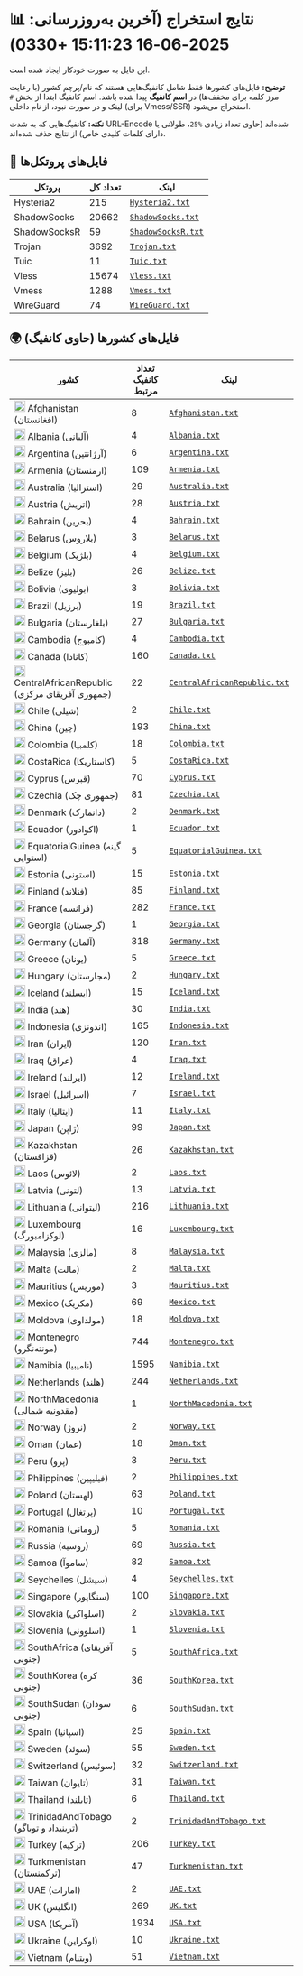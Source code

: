 # 📊 نتایج استخراج (آخرین به‌روزرسانی: 2025-06-16 15:11:23 +0330)

این فایل به صورت خودکار ایجاد شده است.

**توضیح:** فایل‌های کشورها فقط شامل کانفیگ‌هایی هستند که نام/پرچم کشور (با رعایت مرز کلمه برای مخفف‌ها) در **اسم کانفیگ** پیدا شده باشد. اسم کانفیگ ابتدا از بخش `#` لینک و در صورت نبود، از نام داخلی (برای Vmess/SSR) استخراج می‌شود.

**نکته:** کانفیگ‌هایی که به شدت URL-Encode شده‌اند (حاوی تعداد زیادی `%25`، طولانی یا دارای کلمات کلیدی خاص) از نتایج حذف شده‌اند.

## 📁 فایل‌های پروتکل‌ها

| پروتکل | تعداد کل | لینک |
|---|---|---|
| Hysteria2 | 215 | [`Hysteria2.txt`](https://raw.githubusercontent.com/miladtahanian/V2RayScrapeByCountry/refs/heads/main/output_configs/Hysteria2.txt) |
| ShadowSocks | 20662 | [`ShadowSocks.txt`](https://raw.githubusercontent.com/miladtahanian/V2RayScrapeByCountry/refs/heads/main/output_configs/ShadowSocks.txt) |
| ShadowSocksR | 59 | [`ShadowSocksR.txt`](https://raw.githubusercontent.com/miladtahanian/V2RayScrapeByCountry/refs/heads/main/output_configs/ShadowSocksR.txt) |
| Trojan | 3692 | [`Trojan.txt`](https://raw.githubusercontent.com/miladtahanian/V2RayScrapeByCountry/refs/heads/main/output_configs/Trojan.txt) |
| Tuic | 11 | [`Tuic.txt`](https://raw.githubusercontent.com/miladtahanian/V2RayScrapeByCountry/refs/heads/main/output_configs/Tuic.txt) |
| Vless | 15674 | [`Vless.txt`](https://raw.githubusercontent.com/miladtahanian/V2RayScrapeByCountry/refs/heads/main/output_configs/Vless.txt) |
| Vmess | 1288 | [`Vmess.txt`](https://raw.githubusercontent.com/miladtahanian/V2RayScrapeByCountry/refs/heads/main/output_configs/Vmess.txt) |
| WireGuard | 74 | [`WireGuard.txt`](https://raw.githubusercontent.com/miladtahanian/V2RayScrapeByCountry/refs/heads/main/output_configs/WireGuard.txt) |

## 🌍 فایل‌های کشورها (حاوی کانفیگ)

| کشور | تعداد کانفیگ مرتبط | لینک |
|---|---|---|
| <img src="https://flagcdn.com/w20/af.png" width="20" alt="Afghanistan flag"> Afghanistan (افغانستان) | 8 | [`Afghanistan.txt`](https://raw.githubusercontent.com/miladtahanian/V2RayScrapeByCountry/refs/heads/main/output_configs/Afghanistan.txt) |
| <img src="https://flagcdn.com/w20/al.png" width="20" alt="Albania flag"> Albania (آلبانی) | 4 | [`Albania.txt`](https://raw.githubusercontent.com/miladtahanian/V2RayScrapeByCountry/refs/heads/main/output_configs/Albania.txt) |
| <img src="https://flagcdn.com/w20/ar.png" width="20" alt="Argentina flag"> Argentina (آرژانتین) | 6 | [`Argentina.txt`](https://raw.githubusercontent.com/miladtahanian/V2RayScrapeByCountry/refs/heads/main/output_configs/Argentina.txt) |
| <img src="https://flagcdn.com/w20/am.png" width="20" alt="Armenia flag"> Armenia (ارمنستان) | 109 | [`Armenia.txt`](https://raw.githubusercontent.com/miladtahanian/V2RayScrapeByCountry/refs/heads/main/output_configs/Armenia.txt) |
| <img src="https://flagcdn.com/w20/au.png" width="20" alt="Australia flag"> Australia (استرالیا) | 29 | [`Australia.txt`](https://raw.githubusercontent.com/miladtahanian/V2RayScrapeByCountry/refs/heads/main/output_configs/Australia.txt) |
| <img src="https://flagcdn.com/w20/at.png" width="20" alt="Austria flag"> Austria (اتریش) | 28 | [`Austria.txt`](https://raw.githubusercontent.com/miladtahanian/V2RayScrapeByCountry/refs/heads/main/output_configs/Austria.txt) |
| <img src="https://flagcdn.com/w20/bh.png" width="20" alt="Bahrain flag"> Bahrain (بحرین) | 4 | [`Bahrain.txt`](https://raw.githubusercontent.com/miladtahanian/V2RayScrapeByCountry/refs/heads/main/output_configs/Bahrain.txt) |
| <img src="https://flagcdn.com/w20/by.png" width="20" alt="Belarus flag"> Belarus (بلاروس) | 3 | [`Belarus.txt`](https://raw.githubusercontent.com/miladtahanian/V2RayScrapeByCountry/refs/heads/main/output_configs/Belarus.txt) |
| <img src="https://flagcdn.com/w20/be.png" width="20" alt="Belgium flag"> Belgium (بلژیک) | 4 | [`Belgium.txt`](https://raw.githubusercontent.com/miladtahanian/V2RayScrapeByCountry/refs/heads/main/output_configs/Belgium.txt) |
| <img src="https://flagcdn.com/w20/bz.png" width="20" alt="Belize flag"> Belize (بلیز) | 26 | [`Belize.txt`](https://raw.githubusercontent.com/miladtahanian/V2RayScrapeByCountry/refs/heads/main/output_configs/Belize.txt) |
| <img src="https://flagcdn.com/w20/bo.png" width="20" alt="Bolivia flag"> Bolivia (بولیوی) | 3 | [`Bolivia.txt`](https://raw.githubusercontent.com/miladtahanian/V2RayScrapeByCountry/refs/heads/main/output_configs/Bolivia.txt) |
| <img src="https://flagcdn.com/w20/br.png" width="20" alt="Brazil flag"> Brazil (برزیل) | 19 | [`Brazil.txt`](https://raw.githubusercontent.com/miladtahanian/V2RayScrapeByCountry/refs/heads/main/output_configs/Brazil.txt) |
| <img src="https://flagcdn.com/w20/bg.png" width="20" alt="Bulgaria flag"> Bulgaria (بلغارستان) | 27 | [`Bulgaria.txt`](https://raw.githubusercontent.com/miladtahanian/V2RayScrapeByCountry/refs/heads/main/output_configs/Bulgaria.txt) |
| <img src="https://flagcdn.com/w20/kh.png" width="20" alt="Cambodia flag"> Cambodia (کامبوج) | 4 | [`Cambodia.txt`](https://raw.githubusercontent.com/miladtahanian/V2RayScrapeByCountry/refs/heads/main/output_configs/Cambodia.txt) |
| <img src="https://flagcdn.com/w20/ca.png" width="20" alt="Canada flag"> Canada (کانادا) | 160 | [`Canada.txt`](https://raw.githubusercontent.com/miladtahanian/V2RayScrapeByCountry/refs/heads/main/output_configs/Canada.txt) |
| <img src="https://flagcdn.com/w20/cf.png" width="20" alt="CentralAfricanRepublic flag"> CentralAfricanRepublic (جمهوری آفریقای مرکزی) | 22 | [`CentralAfricanRepublic.txt`](https://raw.githubusercontent.com/miladtahanian/V2RayScrapeByCountry/refs/heads/main/output_configs/CentralAfricanRepublic.txt) |
| <img src="https://flagcdn.com/w20/cl.png" width="20" alt="Chile flag"> Chile (شیلی) | 2 | [`Chile.txt`](https://raw.githubusercontent.com/miladtahanian/V2RayScrapeByCountry/refs/heads/main/output_configs/Chile.txt) |
| <img src="https://flagcdn.com/w20/cn.png" width="20" alt="China flag"> China (چین) | 193 | [`China.txt`](https://raw.githubusercontent.com/miladtahanian/V2RayScrapeByCountry/refs/heads/main/output_configs/China.txt) |
| <img src="https://flagcdn.com/w20/co.png" width="20" alt="Colombia flag"> Colombia (کلمبیا) | 18 | [`Colombia.txt`](https://raw.githubusercontent.com/miladtahanian/V2RayScrapeByCountry/refs/heads/main/output_configs/Colombia.txt) |
| <img src="https://flagcdn.com/w20/cr.png" width="20" alt="CostaRica flag"> CostaRica (کاستاریکا) | 5 | [`CostaRica.txt`](https://raw.githubusercontent.com/miladtahanian/V2RayScrapeByCountry/refs/heads/main/output_configs/CostaRica.txt) |
| <img src="https://flagcdn.com/w20/cy.png" width="20" alt="Cyprus flag"> Cyprus (قبرس) | 70 | [`Cyprus.txt`](https://raw.githubusercontent.com/miladtahanian/V2RayScrapeByCountry/refs/heads/main/output_configs/Cyprus.txt) |
| <img src="https://flagcdn.com/w20/cz.png" width="20" alt="Czechia flag"> Czechia (جمهوری چک) | 81 | [`Czechia.txt`](https://raw.githubusercontent.com/miladtahanian/V2RayScrapeByCountry/refs/heads/main/output_configs/Czechia.txt) |
| <img src="https://flagcdn.com/w20/dk.png" width="20" alt="Denmark flag"> Denmark (دانمارک) | 2 | [`Denmark.txt`](https://raw.githubusercontent.com/miladtahanian/V2RayScrapeByCountry/refs/heads/main/output_configs/Denmark.txt) |
| <img src="https://flagcdn.com/w20/ec.png" width="20" alt="Ecuador flag"> Ecuador (اکوادور) | 1 | [`Ecuador.txt`](https://raw.githubusercontent.com/miladtahanian/V2RayScrapeByCountry/refs/heads/main/output_configs/Ecuador.txt) |
| <img src="https://flagcdn.com/w20/gq.png" width="20" alt="EquatorialGuinea flag"> EquatorialGuinea (گینه استوایی) | 5 | [`EquatorialGuinea.txt`](https://raw.githubusercontent.com/miladtahanian/V2RayScrapeByCountry/refs/heads/main/output_configs/EquatorialGuinea.txt) |
| <img src="https://flagcdn.com/w20/ee.png" width="20" alt="Estonia flag"> Estonia (استونی) | 15 | [`Estonia.txt`](https://raw.githubusercontent.com/miladtahanian/V2RayScrapeByCountry/refs/heads/main/output_configs/Estonia.txt) |
| <img src="https://flagcdn.com/w20/fi.png" width="20" alt="Finland flag"> Finland (فنلاند) | 85 | [`Finland.txt`](https://raw.githubusercontent.com/miladtahanian/V2RayScrapeByCountry/refs/heads/main/output_configs/Finland.txt) |
| <img src="https://flagcdn.com/w20/fr.png" width="20" alt="France flag"> France (فرانسه) | 282 | [`France.txt`](https://raw.githubusercontent.com/miladtahanian/V2RayScrapeByCountry/refs/heads/main/output_configs/France.txt) |
| <img src="https://flagcdn.com/w20/ge.png" width="20" alt="Georgia flag"> Georgia (گرجستان) | 1 | [`Georgia.txt`](https://raw.githubusercontent.com/miladtahanian/V2RayScrapeByCountry/refs/heads/main/output_configs/Georgia.txt) |
| <img src="https://flagcdn.com/w20/de.png" width="20" alt="Germany flag"> Germany (آلمان) | 318 | [`Germany.txt`](https://raw.githubusercontent.com/miladtahanian/V2RayScrapeByCountry/refs/heads/main/output_configs/Germany.txt) |
| <img src="https://flagcdn.com/w20/gr.png" width="20" alt="Greece flag"> Greece (یونان) | 5 | [`Greece.txt`](https://raw.githubusercontent.com/miladtahanian/V2RayScrapeByCountry/refs/heads/main/output_configs/Greece.txt) |
| <img src="https://flagcdn.com/w20/hu.png" width="20" alt="Hungary flag"> Hungary (مجارستان) | 2 | [`Hungary.txt`](https://raw.githubusercontent.com/miladtahanian/V2RayScrapeByCountry/refs/heads/main/output_configs/Hungary.txt) |
| <img src="https://flagcdn.com/w20/is.png" width="20" alt="Iceland flag"> Iceland (ایسلند) | 15 | [`Iceland.txt`](https://raw.githubusercontent.com/miladtahanian/V2RayScrapeByCountry/refs/heads/main/output_configs/Iceland.txt) |
| <img src="https://flagcdn.com/w20/in.png" width="20" alt="India flag"> India (هند) | 30 | [`India.txt`](https://raw.githubusercontent.com/miladtahanian/V2RayScrapeByCountry/refs/heads/main/output_configs/India.txt) |
| <img src="https://flagcdn.com/w20/id.png" width="20" alt="Indonesia flag"> Indonesia (اندونزی) | 165 | [`Indonesia.txt`](https://raw.githubusercontent.com/miladtahanian/V2RayScrapeByCountry/refs/heads/main/output_configs/Indonesia.txt) |
| <img src="https://flagcdn.com/w20/ir.png" width="20" alt="Iran flag"> Iran (ایران) | 120 | [`Iran.txt`](https://raw.githubusercontent.com/miladtahanian/V2RayScrapeByCountry/refs/heads/main/output_configs/Iran.txt) |
| <img src="https://flagcdn.com/w20/iq.png" width="20" alt="Iraq flag"> Iraq (عراق) | 4 | [`Iraq.txt`](https://raw.githubusercontent.com/miladtahanian/V2RayScrapeByCountry/refs/heads/main/output_configs/Iraq.txt) |
| <img src="https://flagcdn.com/w20/ie.png" width="20" alt="Ireland flag"> Ireland (ایرلند) | 12 | [`Ireland.txt`](https://raw.githubusercontent.com/miladtahanian/V2RayScrapeByCountry/refs/heads/main/output_configs/Ireland.txt) |
| <img src="https://flagcdn.com/w20/il.png" width="20" alt="Israel flag"> Israel (اسرائیل) | 7 | [`Israel.txt`](https://raw.githubusercontent.com/miladtahanian/V2RayScrapeByCountry/refs/heads/main/output_configs/Israel.txt) |
| <img src="https://flagcdn.com/w20/it.png" width="20" alt="Italy flag"> Italy (ایتالیا) | 11 | [`Italy.txt`](https://raw.githubusercontent.com/miladtahanian/V2RayScrapeByCountry/refs/heads/main/output_configs/Italy.txt) |
| <img src="https://flagcdn.com/w20/jp.png" width="20" alt="Japan flag"> Japan (ژاپن) | 99 | [`Japan.txt`](https://raw.githubusercontent.com/miladtahanian/V2RayScrapeByCountry/refs/heads/main/output_configs/Japan.txt) |
| <img src="https://flagcdn.com/w20/kz.png" width="20" alt="Kazakhstan flag"> Kazakhstan (قزاقستان) | 26 | [`Kazakhstan.txt`](https://raw.githubusercontent.com/miladtahanian/V2RayScrapeByCountry/refs/heads/main/output_configs/Kazakhstan.txt) |
| <img src="https://flagcdn.com/w20/la.png" width="20" alt="Laos flag"> Laos (لائوس) | 2 | [`Laos.txt`](https://raw.githubusercontent.com/miladtahanian/V2RayScrapeByCountry/refs/heads/main/output_configs/Laos.txt) |
| <img src="https://flagcdn.com/w20/lv.png" width="20" alt="Latvia flag"> Latvia (لتونی) | 13 | [`Latvia.txt`](https://raw.githubusercontent.com/miladtahanian/V2RayScrapeByCountry/refs/heads/main/output_configs/Latvia.txt) |
| <img src="https://flagcdn.com/w20/lt.png" width="20" alt="Lithuania flag"> Lithuania (لیتوانی) | 216 | [`Lithuania.txt`](https://raw.githubusercontent.com/miladtahanian/V2RayScrapeByCountry/refs/heads/main/output_configs/Lithuania.txt) |
| <img src="https://flagcdn.com/w20/lu.png" width="20" alt="Luxembourg flag"> Luxembourg (لوکزامبورگ) | 16 | [`Luxembourg.txt`](https://raw.githubusercontent.com/miladtahanian/V2RayScrapeByCountry/refs/heads/main/output_configs/Luxembourg.txt) |
| <img src="https://flagcdn.com/w20/my.png" width="20" alt="Malaysia flag"> Malaysia (مالزی) | 8 | [`Malaysia.txt`](https://raw.githubusercontent.com/miladtahanian/V2RayScrapeByCountry/refs/heads/main/output_configs/Malaysia.txt) |
| <img src="https://flagcdn.com/w20/mt.png" width="20" alt="Malta flag"> Malta (مالت) | 2 | [`Malta.txt`](https://raw.githubusercontent.com/miladtahanian/V2RayScrapeByCountry/refs/heads/main/output_configs/Malta.txt) |
| <img src="https://flagcdn.com/w20/mu.png" width="20" alt="Mauritius flag"> Mauritius (موریس) | 3 | [`Mauritius.txt`](https://raw.githubusercontent.com/miladtahanian/V2RayScrapeByCountry/refs/heads/main/output_configs/Mauritius.txt) |
| <img src="https://flagcdn.com/w20/mx.png" width="20" alt="Mexico flag"> Mexico (مکزیک) | 69 | [`Mexico.txt`](https://raw.githubusercontent.com/miladtahanian/V2RayScrapeByCountry/refs/heads/main/output_configs/Mexico.txt) |
| <img src="https://flagcdn.com/w20/md.png" width="20" alt="Moldova flag"> Moldova (مولداوی) | 18 | [`Moldova.txt`](https://raw.githubusercontent.com/miladtahanian/V2RayScrapeByCountry/refs/heads/main/output_configs/Moldova.txt) |
| <img src="https://flagcdn.com/w20/me.png" width="20" alt="Montenegro flag"> Montenegro (مونته‌نگرو) | 744 | [`Montenegro.txt`](https://raw.githubusercontent.com/miladtahanian/V2RayScrapeByCountry/refs/heads/main/output_configs/Montenegro.txt) |
| <img src="https://flagcdn.com/w20/na.png" width="20" alt="Namibia flag"> Namibia (نامیبیا) | 1595 | [`Namibia.txt`](https://raw.githubusercontent.com/miladtahanian/V2RayScrapeByCountry/refs/heads/main/output_configs/Namibia.txt) |
| <img src="https://flagcdn.com/w20/nl.png" width="20" alt="Netherlands flag"> Netherlands (هلند) | 244 | [`Netherlands.txt`](https://raw.githubusercontent.com/miladtahanian/V2RayScrapeByCountry/refs/heads/main/output_configs/Netherlands.txt) |
| <img src="https://flagcdn.com/w20/mk.png" width="20" alt="NorthMacedonia flag"> NorthMacedonia (مقدونیه شمالی) | 1 | [`NorthMacedonia.txt`](https://raw.githubusercontent.com/miladtahanian/V2RayScrapeByCountry/refs/heads/main/output_configs/NorthMacedonia.txt) |
| <img src="https://flagcdn.com/w20/no.png" width="20" alt="Norway flag"> Norway (نروژ) | 2 | [`Norway.txt`](https://raw.githubusercontent.com/miladtahanian/V2RayScrapeByCountry/refs/heads/main/output_configs/Norway.txt) |
| <img src="https://flagcdn.com/w20/om.png" width="20" alt="Oman flag"> Oman (عمان) | 18 | [`Oman.txt`](https://raw.githubusercontent.com/miladtahanian/V2RayScrapeByCountry/refs/heads/main/output_configs/Oman.txt) |
| <img src="https://flagcdn.com/w20/pe.png" width="20" alt="Peru flag"> Peru (پرو) | 3 | [`Peru.txt`](https://raw.githubusercontent.com/miladtahanian/V2RayScrapeByCountry/refs/heads/main/output_configs/Peru.txt) |
| <img src="https://flagcdn.com/w20/ph.png" width="20" alt="Philippines flag"> Philippines (فیلیپین) | 2 | [`Philippines.txt`](https://raw.githubusercontent.com/miladtahanian/V2RayScrapeByCountry/refs/heads/main/output_configs/Philippines.txt) |
| <img src="https://flagcdn.com/w20/pl.png" width="20" alt="Poland flag"> Poland (لهستان) | 63 | [`Poland.txt`](https://raw.githubusercontent.com/miladtahanian/V2RayScrapeByCountry/refs/heads/main/output_configs/Poland.txt) |
| <img src="https://flagcdn.com/w20/pt.png" width="20" alt="Portugal flag"> Portugal (پرتغال) | 10 | [`Portugal.txt`](https://raw.githubusercontent.com/miladtahanian/V2RayScrapeByCountry/refs/heads/main/output_configs/Portugal.txt) |
| <img src="https://flagcdn.com/w20/ro.png" width="20" alt="Romania flag"> Romania (رومانی) | 5 | [`Romania.txt`](https://raw.githubusercontent.com/miladtahanian/V2RayScrapeByCountry/refs/heads/main/output_configs/Romania.txt) |
| <img src="https://flagcdn.com/w20/ru.png" width="20" alt="Russia flag"> Russia (روسیه) | 69 | [`Russia.txt`](https://raw.githubusercontent.com/miladtahanian/V2RayScrapeByCountry/refs/heads/main/output_configs/Russia.txt) |
| <img src="https://flagcdn.com/w20/ws.png" width="20" alt="Samoa flag"> Samoa (ساموآ) | 82 | [`Samoa.txt`](https://raw.githubusercontent.com/miladtahanian/V2RayScrapeByCountry/refs/heads/main/output_configs/Samoa.txt) |
| <img src="https://flagcdn.com/w20/sc.png" width="20" alt="Seychelles flag"> Seychelles (سیشل) | 4 | [`Seychelles.txt`](https://raw.githubusercontent.com/miladtahanian/V2RayScrapeByCountry/refs/heads/main/output_configs/Seychelles.txt) |
| <img src="https://flagcdn.com/w20/sg.png" width="20" alt="Singapore flag"> Singapore (سنگاپور) | 100 | [`Singapore.txt`](https://raw.githubusercontent.com/miladtahanian/V2RayScrapeByCountry/refs/heads/main/output_configs/Singapore.txt) |
| <img src="https://flagcdn.com/w20/sk.png" width="20" alt="Slovakia flag"> Slovakia (اسلواکی) | 2 | [`Slovakia.txt`](https://raw.githubusercontent.com/miladtahanian/V2RayScrapeByCountry/refs/heads/main/output_configs/Slovakia.txt) |
| <img src="https://flagcdn.com/w20/si.png" width="20" alt="Slovenia flag"> Slovenia (اسلوونی) | 1 | [`Slovenia.txt`](https://raw.githubusercontent.com/miladtahanian/V2RayScrapeByCountry/refs/heads/main/output_configs/Slovenia.txt) |
| <img src="https://flagcdn.com/w20/za.png" width="20" alt="SouthAfrica flag"> SouthAfrica (آفریقای جنوبی) | 5 | [`SouthAfrica.txt`](https://raw.githubusercontent.com/miladtahanian/V2RayScrapeByCountry/refs/heads/main/output_configs/SouthAfrica.txt) |
| <img src="https://flagcdn.com/w20/kr.png" width="20" alt="SouthKorea flag"> SouthKorea (کره جنوبی) | 36 | [`SouthKorea.txt`](https://raw.githubusercontent.com/miladtahanian/V2RayScrapeByCountry/refs/heads/main/output_configs/SouthKorea.txt) |
| <img src="https://flagcdn.com/w20/ss.png" width="20" alt="SouthSudan flag"> SouthSudan (سودان جنوبی) | 6 | [`SouthSudan.txt`](https://raw.githubusercontent.com/miladtahanian/V2RayScrapeByCountry/refs/heads/main/output_configs/SouthSudan.txt) |
| <img src="https://flagcdn.com/w20/es.png" width="20" alt="Spain flag"> Spain (اسپانیا) | 25 | [`Spain.txt`](https://raw.githubusercontent.com/miladtahanian/V2RayScrapeByCountry/refs/heads/main/output_configs/Spain.txt) |
| <img src="https://flagcdn.com/w20/se.png" width="20" alt="Sweden flag"> Sweden (سوئد) | 55 | [`Sweden.txt`](https://raw.githubusercontent.com/miladtahanian/V2RayScrapeByCountry/refs/heads/main/output_configs/Sweden.txt) |
| <img src="https://flagcdn.com/w20/ch.png" width="20" alt="Switzerland flag"> Switzerland (سوئیس) | 32 | [`Switzerland.txt`](https://raw.githubusercontent.com/miladtahanian/V2RayScrapeByCountry/refs/heads/main/output_configs/Switzerland.txt) |
| <img src="https://flagcdn.com/w20/tw.png" width="20" alt="Taiwan flag"> Taiwan (تایوان) | 31 | [`Taiwan.txt`](https://raw.githubusercontent.com/miladtahanian/V2RayScrapeByCountry/refs/heads/main/output_configs/Taiwan.txt) |
| <img src="https://flagcdn.com/w20/th.png" width="20" alt="Thailand flag"> Thailand (تایلند) | 6 | [`Thailand.txt`](https://raw.githubusercontent.com/miladtahanian/V2RayScrapeByCountry/refs/heads/main/output_configs/Thailand.txt) |
| <img src="https://flagcdn.com/w20/tt.png" width="20" alt="TrinidadAndTobago flag"> TrinidadAndTobago (ترینیداد و توباگو) | 2 | [`TrinidadAndTobago.txt`](https://raw.githubusercontent.com/miladtahanian/V2RayScrapeByCountry/refs/heads/main/output_configs/TrinidadAndTobago.txt) |
| <img src="https://flagcdn.com/w20/tr.png" width="20" alt="Turkey flag"> Turkey (ترکیه) | 206 | [`Turkey.txt`](https://raw.githubusercontent.com/miladtahanian/V2RayScrapeByCountry/refs/heads/main/output_configs/Turkey.txt) |
| <img src="https://flagcdn.com/w20/tm.png" width="20" alt="Turkmenistan flag"> Turkmenistan (ترکمنستان) | 47 | [`Turkmenistan.txt`](https://raw.githubusercontent.com/miladtahanian/V2RayScrapeByCountry/refs/heads/main/output_configs/Turkmenistan.txt) |
| <img src="https://flagcdn.com/w20/ae.png" width="20" alt="UAE flag"> UAE (امارات) | 2 | [`UAE.txt`](https://raw.githubusercontent.com/miladtahanian/V2RayScrapeByCountry/refs/heads/main/output_configs/UAE.txt) |
| <img src="https://flagcdn.com/w20/gb.png" width="20" alt="UK flag"> UK (انگلیس) | 269 | [`UK.txt`](https://raw.githubusercontent.com/miladtahanian/V2RayScrapeByCountry/refs/heads/main/output_configs/UK.txt) |
| <img src="https://flagcdn.com/w20/us.png" width="20" alt="USA flag"> USA (آمریکا) | 1934 | [`USA.txt`](https://raw.githubusercontent.com/miladtahanian/V2RayScrapeByCountry/refs/heads/main/output_configs/USA.txt) |
| <img src="https://flagcdn.com/w20/ua.png" width="20" alt="Ukraine flag"> Ukraine (اوکراین) | 10 | [`Ukraine.txt`](https://raw.githubusercontent.com/miladtahanian/V2RayScrapeByCountry/refs/heads/main/output_configs/Ukraine.txt) |
| <img src="https://flagcdn.com/w20/vn.png" width="20" alt="Vietnam flag"> Vietnam (ویتنام) | 51 | [`Vietnam.txt`](https://raw.githubusercontent.com/miladtahanian/V2RayScrapeByCountry/refs/heads/main/output_configs/Vietnam.txt) |

